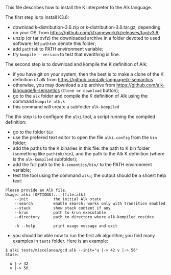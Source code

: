 This file describes how to install the K interpreter fo the Alk language.

The first step is to install K3.6:
* download k-distribution-3.6.zip or k-distribution-3.6.tar.gz, depending on your OS, from https://github.com/kframework/k/releases/tag/v3.6;
* unzip (or tar xvfz) the downloaded archive in a folder devoted to used software; let `pathtok` denote this folder;
* add `pathtok` to PATH environment variable;
* try `kompile --version` to test that everithing is fine.

The second step is to download and kompile the K definition of Alk:
* if you have git on your system, then the best is to make a clone of the K definition of alk from https://github.com/alk-language/k-semantics
* otherwise, you may download a zip archive from https://github.com/alk-language/k-semantics (`Clone or download` button);
* go to the `alk` folder and compile the K definition of Alk using the command `kompile alk.k`
* this command will create a subfolder `alk-kompiled`

The thir step is to configure the `alki` tool, a script running the compiled definition:
* go to the folder `bin`
* use the prefered text editor to open the file `alki.config` from the `bin` folder;
* add the paths to the K binaries in this file: the path to K bin folder (something like `pathtok/bin`), and the path to the Alk K definition (where is the `alk-kompiled` subfolder);
* add the full path to the `k-semantics/bin/` to the PATH environment variable;
* test the tool using the command `alki`; the output should be a shoert help text:
```
Please provide an Alk file.
Usage: alki [OPTIONS]... [file.alk]
	--init           the initial Alk state
	--search         enable search; works only with transition enabled
	--stack          show stack content if any
	--krun           path to krun executable
	--directory      path to directory where alk-kompiled resides
	               
	-h --help        print usage message and exit
  ```
  * you should be able now to run the first alk algorithm; you find many examples in `tests` folder. Here is an example:
  ```
  $ alki tests/miscelanea/gcd.alk --init="u |-> 42 v |-> 56"
State:

    u |-> 42
    v |-> 56
```

